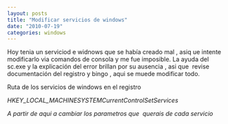 ```yaml
---
layout: posts
title: "Modificar servicios de windows"
date: "2010-07-19"
categories: windows
---
```


Hoy tenia un serviciod e widnows que se había creado mal , asiq ue intente modificarlo via comandos de consola y me fue imposible. La ayuda del sc.exe y la explicación del error brillan por su ausencia , asi que  revise documentación del registro y bingo , aqui se muede modificar todo.

Ruta de los servicios de windows en el registro

_HKEY\_LOCAL\_MACHINESYSTEMCurrentControlSetServices_

_A partir de aqui a cambiar los parametros que  querais de cada servicio_

